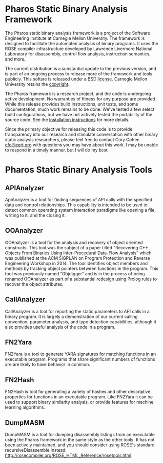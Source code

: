 # Pharos Static Binary Analysis Framework

The Pharos static binary analysis framework is a project of the
Software Engineering Institute at Carnegie Mellon University.  The
framework is designed to facilitate the automated analysis of binary
programs.  It uses the ROSE compiler infrastructure developed by
Lawrence Livermore National Laboratory for disassembly, control flow
analysis, instruction semantics, and more.

The current distribution is a substantial update to the previous
version, and is part of an ongoing process to release more of the
framework and tools publicly.  This softare is released under a BSD
[license](LICENSE.md).  Carnegie Mellon University retains the
[copyright](COPYRIGHT.md).

The Pharos framework is a research project, and the code is undergoing
active development.  No warranties of fitness for any purpose are
provided. While this release provides build instructions, unit tests,
and some documentation, much work remains to be done.  We've tested a
few select build configurations, but we have not actively tested the
portability of the source code. See the [installation
instructions](INSTALL.md) for more details.

Since the primary objective for releasing this code is to provide
transparency into our research and stimulate conversation with other
binary static analysis researchers, please feel free to contact Cory
Cohen <cfc@cert.org> with questions you may have about this work.  I
may be unable to respond in a timely manner, but I will do my best.

# Pharos Static Binary Analysis Tools

## APIAnalyzer

ApiAnalyzer is a tool for finding sequences of API calls with the
specified data and control relationships.  This capability is intended
to be used to detect common operating system interaction paradigms
like opening a file, writing to it, and the closing it.

## OOAnalyzer

OOAnalyzer is a tool for the analysis and recovery of object oriented
constructs.  This tool was the subject of a paper titled "Recovering
C++ Objects From Binaries Using Inter-Procedural Data-Flow Analysis"
which was published at the ACM SIGPLAN on Program Protection and
Reverse Engineering Workshop in 2014.  The tool identifies object
members and methods by tracking object pointers between functions in
the program.  This tool was previously named "Objdigger" and is in the
process of being renamed OOAnalyzer as part of a substantial redesign
using Prolog rules to recover the object attributes.

## CallAnalyzer

CallAnalyzer is a tool for reporting the static parameters to API
calls in a binary program.  It is largely a demonstration of our
current calling convention, parameter analysis, and type detection
capabilities, although it also provides useful analysis of the code in
a program.

## FN2Yara

FN2Yara is a tool to generate YARA signatures for matching functions
in an executable program.  Programs that share significant numbers of
functions are are likely to have behavior in common.

## FN2Hash

FN2Hash is tool for generating a variety of hashes and other
descriptive properties for functions in an executable program.  Like
FN2Yara it can be used to support binary similarity analysis, or
provide features for machine learning algorithms.

## DumpMASM

DumpMASM is a tool for dumping disassembly listings from an executable
using the Pharos framework in the same style as the other tools.  It
has not been actively maintained, and you should consider using ROSE's
standard recursiveDisassemble instead
<http://rosecompiler.org/ROSE_HTML_Reference/rosetools.html>.


